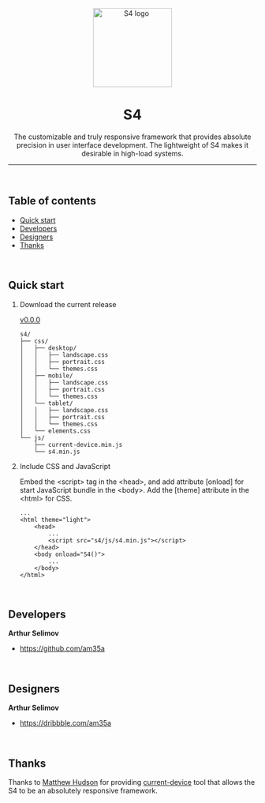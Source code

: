 <center>
    <img src="https://avatars.githubusercontent.com/u/184809488" alt="S4 logo" width="160">
    <h1>S4</h1>
    <p>
      The customizable and truly responsive framework that provides absolute precision in user interface development. The lightweight of S4 makes it desirable in high-load systems.
    </p>
    <hr/>
</center>

<br>

## Table of contents

- [Quick start](#quick-start)
- [Developers](#developers)
- [Designers](#designers)
- [Thanks](#thanks)

<br>

## Quick start

1. Download the current release

    [v0.0.0](https://github.com/s4-design/s4/releases/download/0.0.0/v0.0.0.zip)

    ```
    s4/
    ├── css/
    │   ├── desktop/
    │   │   ├── landscape.css
    │   │   ├── portrait.css
    │   │   └── themes.css
    │   ├── mobile/
    │   │   ├── landscape.css
    │   │   ├── portrait.css
    │   │   └── themes.css
    │   └── tablet/
    │   │   ├── landscape.css
    │   │   ├── portrait.css
    │   │   └── themes.css
    │   └── elements.css
    └── js/
        ├── current-device.min.js
        └── s4.min.js
    ```


2. Include CSS and JavaScript

    Embed the \<script\> tag in the \<head\>, and add attribute \[onload\] for start JavaScript bundle in the \<body\>. Add the \[theme\] attribute in the \<html\> for CSS.

    ```
    ...
    <html theme="light">
        <head>
            ...
            <script src="s4/js/s4.min.js"></script>
        </head>
        <body onload="S4()">
            ...
        </body>
    </html>
    ```

<br>


## Developers

**Arthur Selimov**

- <https://github.com/am35a>

<br>


## Designers

**Arthur Selimov**

- <https://dribbble.com/am35a>

<br>


## Thanks

Thanks to [Matthew Hudson](https://github.com/matthewhudson) for providing [current-device](https://github.com/matthewhudson/current-device) tool that allows the S4 to be an absolutely responsive framework.